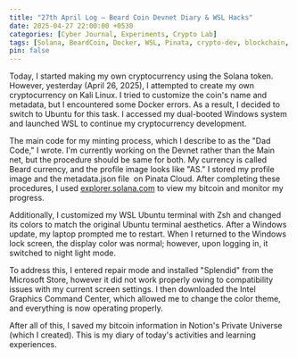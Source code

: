 ```yaml
---
title: "27th April Log – Beard Coin Devnet Diary & WSL Hacks"
date: 2025-04-27 22:00:00 +0530
categories: [Cyber Journal, Experiments, Crypto Lab]
tags: [Solana, BeardCoin, Docker, WSL, Pinata, crypto-dev, blockchain, terminal-tweaks, hacker-journal]
pin: false
---
```

Today, I started making my own cryptocurrency using the Solana token. However, yesterday (April 26, 2025), I attempted to create my own cryptocurrency on Kali Linux. I tried to customize the coin's name and metadata, but I encountered some Docker errors. As a result, I decided to switch to Ubuntu for this task. I accessed my dual-booted Windows system and launched WSL to continue my cryptocurrency development.

The main code for my minting process, which I describe to as the "Dad Code," I wrote.  I'm currently working on the Devnet rather than the Main net, but the procedure should be same for both.  My currency is called Beard currency, and the profile image looks like "AS."  I stored my profile image and the metadata.json file  on Pinata Cloud.  After completing these procedures, I used [explorer.solana.com](http://explorer.solana.com/) to view my bitcoin and monitor my progress.

Additionally, I customized my WSL Ubuntu terminal with Zsh and changed its colors to match the original Ubuntu terminal aesthetics. After a Windows update, my laptop prompted me to restart. When I returned to the Windows lock screen, the display color was normal; however, upon logging in, it switched to night light mode. 

To address this, I entered repair mode and installed "Splendid" from the Microsoft Store, however it did not work properly owing to compatibility issues with my current screen settings.  I then downloaded the Intel Graphics Command Center, which allowed me to change the color theme, and everything is now operating properly.

After all of this, I saved my bitcoin information in Notion's Private Universe (which I created).  This is my diary of today's activities and learning experiences.
